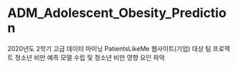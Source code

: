 # ADM_Adolescent_Obesity_Prediction
2020년도 2학기 고급 데이터 마이닝 PatientsLikeMe 웹사이트(기업) 대상 팀 프로젝트
청소년 비만 예측 모델 수립 및 청소년 비만 영향 요인 파악
